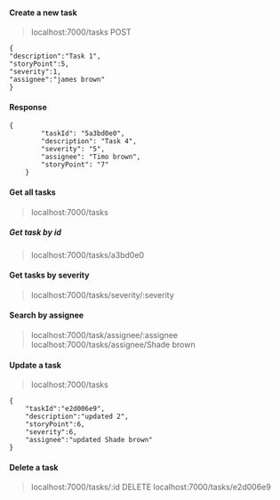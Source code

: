 

#### Create a new task
> localhost:7000/tasks POST
```aidl
{
"description":"Task 1",
"storyPoint":5,
"severity":1,
"assignee":"james brown"
}
```
#### Response
```aidl
{
        "taskId": "5a3bd0e0",
        "description": "Task 4",
        "severity": "5",
        "assignee": "Timo brown",
        "storyPoint": "7"
    }
```


#### Get all tasks
> localhost:7000/tasks

##### Get task by id
> localhost:7000/tasks/a3bd0e0


#### Get tasks by severity
> localhost:7000/tasks/severity/:severity

#### Search by assignee
> localhost:7000/task/assignee/:assignee
> localhost:7000/tasks/assignee/Shade brown

#### Update a task
> localhost:7000/tasks
```aidl
{
    "taskId":"e2d006e9",
    "description":"updated 2",
    "storyPoint":6,
    "severity":6,
    "assignee":"updated Shade brown"
}
```

#### Delete a task
> localhost:7000/tasks/:id DELETE
> localhost:7000/tasks/e2d006e9